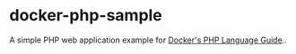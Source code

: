 # docker-php-sample

A simple PHP web application example for [Docker's PHP Language Guide](https://docs.docker.com/language/php/)..
